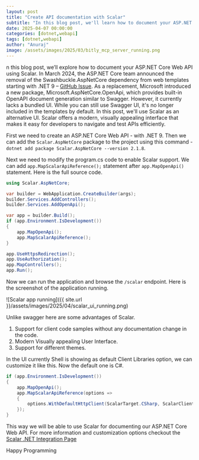 ```yaml
---
layout: post
title: "Create API documentation with Scalar"
subtitle: "In this blog post, we'll learn how to document your ASP.NET Core Web API with Scalar"
date: 2025-04-07 00:00:00
categories: [dotnet,webapi]
tags: [dotnet,webapi]
author: "Anuraj"
image: /assets/images/2025/03/bitly_mcp_server_running.png
---
```


n this blog post, we’ll explore how to document your ASP.NET Core Web API using Scalar. In March 2024, the ASP.NET Core team announced the removal of the Swashbuckle.AspNetCore dependency from web templates starting with .NET 9 – [GitHub Issue](https://github.com/dotnet/aspnetcore/issues/54599). As a replacement, Microsoft introduced a new package, Microsoft.AspNetCore.OpenApi, which provides built-in OpenAPI document generation similar to Swagger. However, it currently lacks a bundled UI. While you can still use Swagger UI, it's no longer included in the templates by default. In this post, we'll use Scalar as an alternative UI. Scalar offers a modern, visually appealing interface that makes it easy for developers to navigate and test APIs efficiently.

First we need to create an ASP.NET Core Web API - with .NET 9. Then we can add the `Scalar.AspNetCore` package to the project using this command - `dotnet add package Scalar.AspNetCore --version 2.1.8`.

Next we need to modify the program.cs code to enable Scalar support. We can add `app.MapScalarApiReference();` statement after `app.MapOpenApi()` statement. Here is the full source code.

```csharp
using Scalar.AspNetCore;

var builder = WebApplication.CreateBuilder(args);
builder.Services.AddControllers();
builder.Services.AddOpenApi();

var app = builder.Build();
if (app.Environment.IsDevelopment())
{
    app.MapOpenApi();
    app.MapScalarApiReference();
}

app.UseHttpsRedirection();
app.UseAuthorization();
app.MapControllers();
app.Run();
```
Now we can run the application and browse the `/scalar` endpoint. Here is the screenshot of the application running.

![Scalar app running]({{ site.url }}/assets/images/2025/04/scalar_ui_running.png)

Unlike swagger here are some advantages of Scalar.

1. Support for client code samples without any documentation change in the code.
2. Modern Visually appealing User Interface.
3. Support for different themes.

In the UI currently Shell is showing as default Client Libraries option, we can customize it like this. Now the default one is C#.

```csharp
if (app.Environment.IsDevelopment())
{
    app.MapOpenApi();
    app.MapScalarApiReference(options =>
    {
        options.WithDefaultHttpClient(ScalarTarget.CSharp, ScalarClient.HttpClient);
    });
}
```

This way we will be able to use Scalar for documenting our ASP.NET Core Web API. For more information and customization options checkout the [Scalar .NET Integration Page](https://guides.scalar.com/scalar/scalar-api-references/net-integration)

Happy Programming